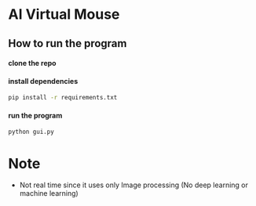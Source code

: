 # AI Virtual Mouse

## How to run the program

#### clone the repo

#### install dependencies

```sh
pip install -r requirements.txt
```

#### run the program

```sh
python gui.py
```

# Note
- Not real time since it uses only Image processing (No deep learning or machine learning)
